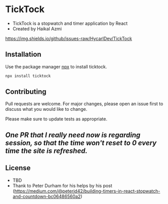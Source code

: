 # TickTock

- TickTock is a stopwatch and timer application by React <br>
- Created by Haikal Azmi

https://img.shields.io/github/issues-raw/HycarlDev/TickTock

## Installation

Use the package manager [npx](https://www.npmjs.com/package/npx) to install ticktock.

```bash
npx install ticktock
```


## Contributing
Pull requests are welcome. For major changes, please open an issue first to discuss what you would like to change.

Please make sure to update tests as appropriate.

## *One PR that I really need now is regarding session, so that the time won't reset to 0 every time the site is refreshed.*

## License
- TBD
- Thank to Peter Durham for his helps by his post (https://medium.com/@peterjd42/building-timers-in-react-stopwatch-and-countdown-bc06486560a2)
